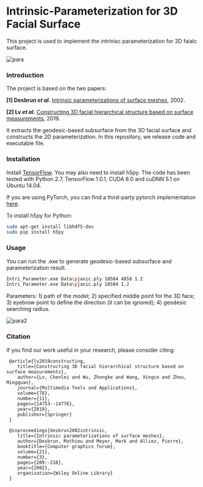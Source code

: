# Intrinsic-Parameterization for 3D Facial Surface
This project is used to implement the intrinisc parameterization for 3D faialc surface.

![para](https://user-images.githubusercontent.com/65271555/188065294-2cfc5f91-a2e3-4b86-9a88-0a521b378045.jpg)

### Introduction

The project is based on the two papers: 

**[1] Desbrun *et al.*** <a href="https://www.researchgate.net/profile/Mohamed-Mourad-Lafifi/post/I_want_to_perform_Least_Square_Conformal_Parametrization_on_a_3D_mesh_what_are_the_tools_that_i_can_use_to_do_this/attachment/59d63eaf79197b807799b41a/AS%3A424797202063365%401478290954021/download/Intrinsic+Parameterizations+of+Surface+Meshes.pdf)" target="_blank">Intrinsic parameterizations of surface meshes</a>, 2002.

**[2] Lv *et al.*** <a href="https://aliexken.github.io/papers/2018%20Constructing3DFacialHierarchic.pdf" target="_blank">Constructing 3D facial hierarchical structure based on surface measurements</a>, 2019. 

It extracts the geodesic-based subsurface from the 3D facial surface and constructs the 2D parameterization. In this repository, we release code and executable file.

### Installation

Install <a href="https://www.tensorflow.org/get_started/os_setup" target="_blank">TensorFlow</a>. You may also need to install h5py. The code has been tested with Python 2.7, TensorFlow 1.0.1, CUDA 8.0 and cuDNN 5.1 on Ubuntu 14.04.

If you are using PyTorch, you can find a third-party pytorch implementation <a href="https://github.com/fxia22/pointnet.pytorch" target="_blank">here</a>.

To install h5py for Python:
```bash
sudo apt-get install libhdf5-dev
sudo pip install h5py
```

### Usage
You can run the .exe to generate geodesic-based subsurface and parameterization result.
```bash
Intri_Parameter.exe Data\pjanic.ply 18504 4858 1.2
Intri_Parameter.exe Data\pjanic.ply 18504 1.2
```
Parameters: 1) path of the model; 2) specified middle point for the 3D face; 3) eyebrow point to define the direction (it can be ignored); 4) geodesic searching radius.

![para2](https://user-images.githubusercontent.com/65271555/188072256-8793b42e-a0c5-4e96-aab4-6ae982ce2994.jpg)

### Citation
If you find our work useful in your research, please consider citing:

     @article{lv2019constructing,
        title={Constructing 3D facial hierarchical structure based on surface measurements},
        author={Lv, Chenlei and Wu, Zhongke and Wang, Xingce and Zhou, Mingquan},
        journal={Multimedia Tools and Applications},
        volume={78},
        number={11},
        pages={14753--14776},
        year={2019},
        publisher={Springer}
     }
  
     @inproceedings{desbrun2002intrinsic,
        title={Intrinsic parameterizations of surface meshes},
        author={Desbrun, Mathieu and Meyer, Mark and Alliez, Pierre},
        booktitle={Computer graphics forum},
        volume={21},
        number={3},
        pages={209--218},
        year={2002},
        organization={Wiley Online Library}
     }

